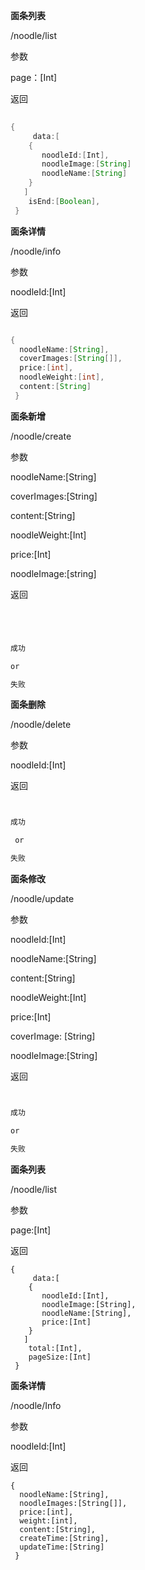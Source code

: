 **面条列表**

/noodle/list

参数

page：[Int]

返回



```java
  
{
     data:[
    {
       noodleId:[Int],
       noodleImage:[String]
       noodleName:[String]
    }
   ]
    isEnd:[Boolean],
 }

```







**面条详情**

/noodle/info

参数

noodleId:[Int]

返回

```java

{
  noodleName:[String],
  coverImages:[String[]],
  price:[int],
  noodleWeight:[int],
  content:[String]
 }

```



 



**面条新增**

/noodle/create

 参数

noodleName:[String] 

coverImages:[String]

content:[String]

noodleWeight:[Int]

price:[Int]

noodleImage:[string]

返回

```java




成功

or

失败

```







**面条删除**

/noodle/delete

参数

noodleId:[Int]

返回

```java


成功

 or 

失败

```







**面条修改**

/noodle/update

参数

noodleId:[Int]

noodleName:[String]

content:[String]

noodleWeight:[Int]

price:[Int]

coverImage: [String]

noodleImage:[String]

返回

```java


成功

or

失败

```

**面条列表**

/noodle/list

参数

page:[Int]

返回

```
{
     data:[
    {
       noodleId:[Int],
       noodleImage:[String],
       noodleName:[String],
       price:[Int]
    }
   ]
    total:[Int],
    pageSize:[Int]
 }
```

**面条详情**

/noodle/Info

参数

noodleId:[Int]

返回

```
{
  noodleName:[String],
  noodleImages:[String[]],
  price:[int],
  weight:[int],
  content:[String],
  createTime:[String],
  updateTime:[String]
 }
```

